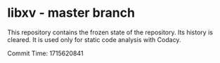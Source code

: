 # libxv - master branch

This repository contains the frozen state of the repository.
Its history is cleared. It is used only for static code
analysis with Codacy.

Commit Time: 1715620841